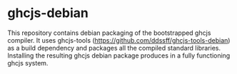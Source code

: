 ghcjs-debian
============

This repository contains debian packaging of the bootstrapped ghcjs
compiler.  It uses ghcjs-tools
(https://github.com/ddssff/ghcjs-tools-debian) as a build dependency
and packages all the compiled standard libraries.  Installing the
resulting ghcjs debian package produces in a fully functioning ghcjs
system.

